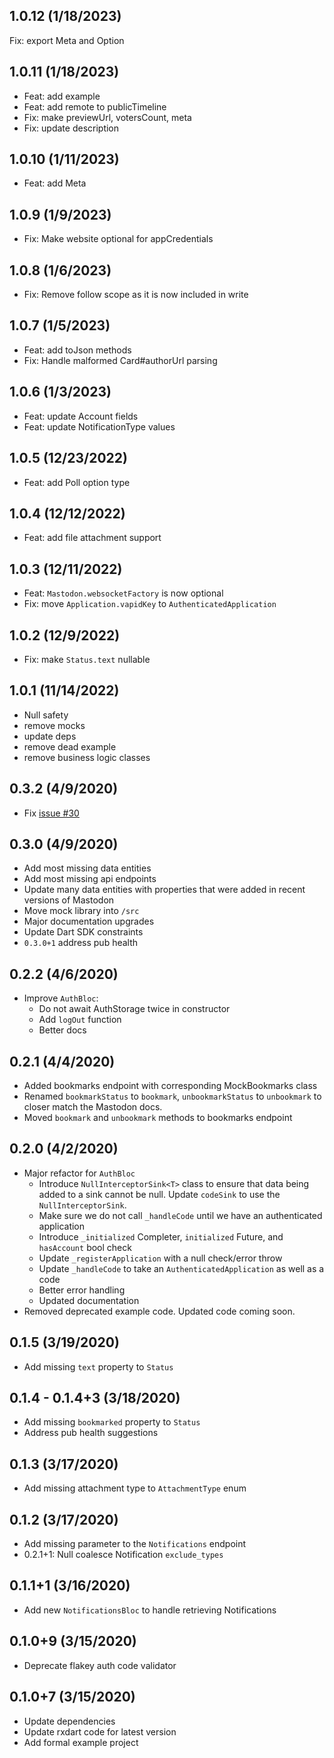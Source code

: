 ## 1.0.12 (1/18/2023)

Fix: export Meta and Option

## 1.0.11 (1/18/2023)

- Feat: add example
- Feat: add remote to publicTimeline
- Fix: make previewUrl, votersCount, meta
- Fix: update description

## 1.0.10 (1/11/2023)

- Feat: add Meta

## 1.0.9 (1/9/2023)

- Fix: Make website optional for appCredentials

## 1.0.8 (1/6/2023)

- Fix: Remove follow scope as it is now included in write

## 1.0.7 (1/5/2023)

- Feat: add toJson methods
- Fix: Handle malformed Card#authorUrl parsing

## 1.0.6 (1/3/2023)

- Feat: update Account fields
- Feat: update NotificationType values

## 1.0.5 (12/23/2022)

- Feat: add Poll option type

## 1.0.4 (12/12/2022)

- Feat: add file attachment support

## 1.0.3 (12/11/2022)

- Feat: `Mastodon.websocketFactory` is now optional 
- Fix: move `Application.vapidKey` to `AuthenticatedApplication`

## 1.0.2 (12/9/2022)

- Fix: make `Status.text` nullable

## 1.0.1 (11/14/2022)

- Null safety
- remove mocks
- update deps
- remove dead example
- remove business logic classes

## 0.3.2 (4/9/2020)
- Fix [issue #30](https://github.com/lukepighetti/mastodon_dart/issues/30)

## 0.3.0 (4/9/2020)
- Add most missing data entities
- Add most missing api endpoints
- Update many data entities with properties that were added in recent versions of Mastodon
- Move mock library into `/src`
- Major documentation upgrades
- Update Dart SDK constraints
- `0.3.0+1` address pub health

## 0.2.2 (4/6/2020)
- Improve `AuthBloc`:
  - Do not await AuthStorage twice in constructor
  - Add `logOut` function
  - Better docs

## 0.2.1 (4/4/2020)
- Added bookmarks endpoint with corresponding MockBookmarks class
- Renamed `bookmarkStatus` to `bookmark`, `unbookmarkStatus` to `unbookmark` to closer match the Mastodon docs.
- Moved `bookmark` and `unbookmark` methods to bookmarks endpoint

## 0.2.0 (4/2/2020)
- Major refactor for `AuthBloc`
  - Introduce `NullInterceptorSink<T>` class to ensure that data being added to a sink cannot be null. Update `codeSink` to use the `NullInterceptorSink`.
  - Make sure we do not call `_handleCode` until we have an authenticated application
  - Introduce `_initialized` Completer, `initialized` Future, and `hasAccount` bool check
  - Update `_registerApplication` with a null check/error throw
  - Update `_handleCode` to take an `AuthenticatedApplication` as well as a code
  - Better error handling
  - Updated documentation
- Removed deprecated example code. Updated code coming soon.

## 0.1.5 (3/19/2020)
- Add missing `text` property to `Status`

## 0.1.4 - 0.1.4+3 (3/18/2020)
- Add missing `bookmarked` property to `Status`
- Address pub health suggestions

## 0.1.3 (3/17/2020)
- Add missing attachment type to `AttachmentType` enum

## 0.1.2 (3/17/2020)
- Add missing parameter to the `Notifications` endpoint
- 0.2.1+1: Null coalesce Notification `exclude_types`

## 0.1.1+1 (3/16/2020)
- Add new `NotificationsBloc` to handle retrieving Notifications

## 0.1.0+9 (3/15/2020)
- Deprecate flakey auth code validator

## 0.1.0+7 (3/15/2020)
- Update dependencies
- Update rxdart code for latest version
- Add formal example project
